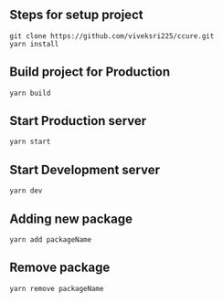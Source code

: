 ## Steps for setup project
```
git clone https://github.com/viveksri225/ccure.git
yarn install
```

## Build project for Production
```
yarn build
```

## Start Production server
```
yarn start
```

## Start Development server
```
yarn dev
```

## Adding new package
```
yarn add packageName
```

## Remove package
```
yarn remove packageName
```